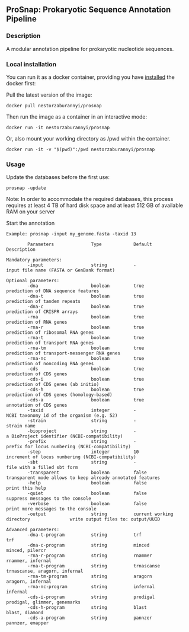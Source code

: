 ## ProSnap: Prokaryotic Sequence Annotation Pipeline

### Description

A modular annotation pipeline for prokaryotic nucleotide sequences.

### Local installation

You can run it as a docker container, providing you have [installed](https://docs.docker.com/install/linux/docker-ce/ubuntu/#install-docker-ce) the docker first:

Pull the latest version of the image:

```docker pull nestorzaburannyi/prosnap```

Then run the image as a container in an interactive mode:

```docker run -it nestorzaburannyi/prosnap```

Or, also mount your working directory as /pwd within the container.

```docker run -it -v "$(pwd)":/pwd nestorzaburannyi/prosnap```

### Usage

Update the databases before the first use:

```prosnap -update```

Note: In order to accommodate the required databases, this process requires at least 4 TB of hard disk space and at least 512 GB of available RAM on your server

Start the annotation

```Usage: prosnap -input <input_file> [OPTIONS]
Example: prosnap -input my_genome.fasta -taxid 13

        Parameters              Type            Default                                 Description

Mandatory parameters:
        -input                  string          -                                       input file name (FASTA or GenBank format)

Optional parameters:
        -dna                    boolean         true                                    prediction of DNA sequence features
        -dna-t                  boolean         true                                    prediction of tandem repeats
        -dna-c                  boolean         true                                    prediction of CRISPR arrays
        -rna                    boolean         true                                    prediction of RNA genes
        -rna-r                  boolean         true                                    prediction of ribosomal RNA genes
        -rna-t                  boolean         true                                    prediction of transport RNA genes
        -rna-tm                 boolean         true                                    prediction of transport-messenger RNA genes
        -rna-nc                 boolean         true                                    prediction of noncoding RNA genes
        -cds                    boolean         true                                    prediction of CDS genes
        -cds-i                  boolean         true                                    prediction of CDS genes (ab initio)
        -cds-h                  boolean         true                                    prediction of CDS genes (homology-based)
        -cds-a                  boolean         true                                    annotation of CDS genes
        -taxid                  integer         -                                       NCBI taxonomy id of the organism (e.g. 52)
        -strain                 string          -                                       strain name
        -bioproject             string          -                                       a BioProject identifier (NCBI-compatibility)
        -prefix                 string          -                                       prefix for locus numbering (NCBI-compatibility)
        -step                   integer         10                                      increment of locus numbering (NCBI-compatibility)
        -sbt                    string          -                                       file with a filled sbt form
        -transparent            boolean         false                                   transparent mode allows to keep already annotated features
        -help                   boolean         false                                   print this help
        -quiet                  boolean         false                                   suppress messages to the console
        -verbose                boolean         false                                   print more messages to the console
        -output                 string          current working directory               write output files to: output/UUID

Advanced parameters:
        -dna-t-program          string          trf                                     trf
        -dna-c-program          string          minced                                  minced, pilercr
        -rna-r-program          string          rnammer                                 rnammer, infernal
        -rna-t-program          string          trnascanse                              trnascanse, aragorn, infernal
        -rna-tm-program         string          aragorn                                 aragorn, infernal
        -rna-nc-program         string          infernal                                infernal
        -cds-i-program          string          prodigal                                prodigal, glimmer, genemarks
        -cds-h-program          string          blast                                   blast, diamond
        -cds-a-program          string          pannzer                                 pannzer, emapper
```
